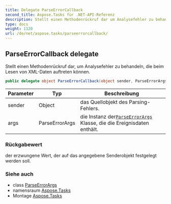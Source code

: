 ```yaml
---
title: Delegate ParseErrorCallback
second_title: Aspose.Tasks für .NET-API-Referenz
description: Stellt einen Methodenrückruf dar um Analysefehler zu behandeln die beim Lesen von XMLDaten auftreten können.
type: docs
weight: 1120
url: /de/net/aspose.tasks/parseerrorcallback/
---
```

## ParseErrorCallback delegate

Stellt einen Methodenrückruf dar, um Analysefehler zu behandeln, die beim Lesen von XML-Daten auftreten können.

```csharp
public delegate object ParseErrorCallback(object sender, ParseErrorArgs args);
```

| Parameter | Typ | Beschreibung |
| --- | --- | --- |
| sender | Object | das Quellobjekt des Parsing-Fehlers. |
| args | ParseErrorArgs | die Instanz der[`ParseErrorArgs`](../parseerrorargs/) Klasse, die die Ereignisdaten enthält. |

### Rückgabewert

der erzwungene Wert, der auf das angegebene Senderobjekt festgelegt werden soll.

### Siehe auch

* class [ParseErrorArgs](../parseerrorargs/)
* namensraum [Aspose.Tasks](../../aspose.tasks/)
* Montage [Aspose.Tasks](../../)


